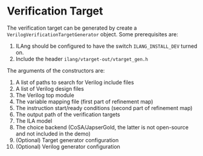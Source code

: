 # Verification Target

The verification target can be generated by create a `VerilogVerificationTargetGenerator` object.
Some prerequisites are:

  1. ILAng should be configured to have the switch `ILANG_INSTALL_DEV` turned on.
  2. Include the header `ilang/vtarget-out/vtarget_gen.h`

The arguments of the constructors are:

1. A list of paths to search for Verilog include files
2. A list of Verilog design files
3. The Verilog top module
4. The variable mapping file (first part of refinement map)
5. The instruction start/ready conditions (second part of refinement map)
6. The output path of the verification targets
7. The ILA model
8. The choice backend (CoSA/JapserGold, the latter is not open-source and not included in the demo)
9. (Optional) Target generator configuration
10. (Optional) Verilog generator configuration
